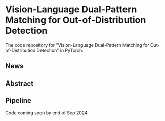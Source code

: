 # Vision-Language Dual-Pattern Matching for Out-of-Distribution Detection

The code repository for "Vision-Language Dual-Pattern Matching for Out-of-Distribution Detection" in PyTorch. 

## News


## Abstract

## Pipeline

Code coming soon by end of Sep 2024
